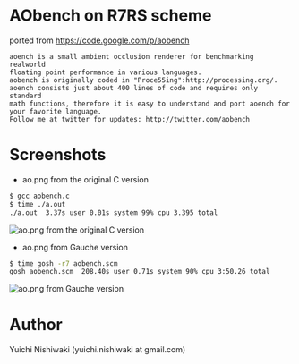 # AObench on R7RS scheme

ported from https://code.google.com/p/aobench

	aoench is a small ambient occlusion renderer for benchmarking realworld
	floating point performance in various languages.
	aobench is originally coded in "Proce55ing":http://processing.org/.
	aoench consists just about 400 lines of code and requires only standard
	math functions, therefore it is easy to understand and port aoench for
	your favorite language.
	Follow me at twitter for updates: http://twitter.com/aobench

# Screenshots

- ao.png from the original C version

```sh
$ gcc aobench.c
$ time ./a.out
./a.out  3.37s user 0.01s system 99% cpu 3.395 total
```

![ao.png from the original C version](https://raw.github.com/wasabiz/aobench-on-r7rs-scheme/master/etc/ao-c.png)

- ao.png from Gauche version

```sh
$ time gosh -r7 aobench.scm
gosh aobench.scm  208.40s user 0.71s system 90% cpu 3:50.26 total
```

![ao.png from Gauche version](https://raw.github.com/wasabiz/aobench-on-r7rs-scheme/master/etc/ao-gosh.png)

# Author

Yuichi Nishiwaki (yuichi.nishiwaki at gmail.com)
